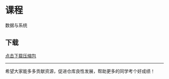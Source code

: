 # 课程

数据与系统

## 下载

[点击下载压缩包](https://minhaskamal.github.io/DownGit/#/home?url=https://github.com/Royfor12/CQUT-electronic-information-engineering/tree/main/%E8%AF%BE%E7%A8%8B%E7%9B%AE%E5%BD%95/%E6%95%B0%E6%8D%AE%E4%B8%8E%E7%B3%BB%E7%BB%9F)

---

希望大家能多多贡献资源，促进仓库良性发展，帮助更多的同学考个好成绩！